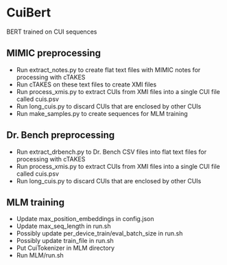 # CuiBert

BERT trained on CUI sequences

## MIMIC preprocessing

* Run extract_notes.py to create flat text files with MIMIC notes for processing with cTAKES
* Run cTAKES on these text files to create XMI files
* Run process_xmis.py to extract CUIs from XMI files into a single CUI file called cuis.psv
* Run long_cuis.py to discard CUIs that are enclosed by other CUIs
* Run make_samples.py to create sequences for MLM training

## Dr. Bench preprocessing

* Run extract_drbench.py to Dr. Bench CSV files into flat text files for processing with cTAKES
* Run process_xmis.py to extract CUIs from XMI files into a single CUI file called cuis.psv
* Run long_cuis.py to discard CUIs that are enclosed by other CUIs

## MLM training

* Update max_position_embeddings in config.json
* Update max_seq_length in run.sh
* Possibly update per_device_train/eval_batch_size in run.sh
* Possibly update train_file in run.sh
* Put CuiTokenizer in MLM directory
* Run MLM/run.sh